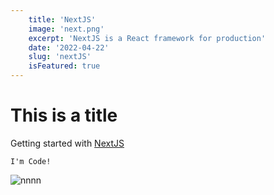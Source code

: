 ```yaml
---
    title: 'NextJS'
    image: 'next.png'
    excerpt: 'NextJS is a React framework for production'
    date: '2022-04-22'
    slug: 'nextJS'
    isFeatured: true
---
```


# This is a title

Getting started with [NextJS](https://nextjs.org/)

```
I'm Code!
```

![nnnn](nextJS.png)
